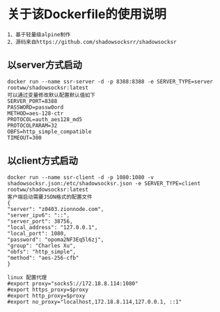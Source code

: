 关于该Dockerfile的使用说明
===
    1、基于轻量级alpine制作
    2、源码来自https://github.com/shadowsocksrr/shadowsocksr
以server方式启动
----
    docker run --name ssr-server -d -p 8388:8388 -e SERVER_TYPE=server rootww/shadowsocksr:latest
    可以通过变量修改默认配置默认值如下
    SERVER_PORT=8388
    PASSWORD=passw0ord
    METHOD=aes-128-ctr
    PROTOCOL=auth_aes128_md5
    PROTOCOLPARAM=32
    OBFS=http_simple_compatible
    TIMEOUT=300
以client方式启动
----
    docker run --name ssr-client -d -p 1080:1080 -v shadowsocksr.json:/etc/shadowsocksr.json -e SERVER_TYPE=client rootww/shadowsocksr:latest
    客户端启动需要JSON格式的配置文件
    {
    "server": "z0403.zionnode.com",
    "server_ipv6": "::",
    "server_port": 38756,
    "local_address": "127.0.0.1",
    "local_port": 1080,
    "password": "opoma2NF3Eq5l6zj",
    "group": "Charles Xu",
    "obfs": "http_simple",
    "method": "aes-256-cfb"
    }
    
    linux 配置代理
    #export proxy="socks5://172.18.8.114:1080"
    #export https_proxy=$proxy
    #export http_proxy=$proxy
    #export no_proxy="localhost,172.18.8.114,127.0.0.1, ::1"
